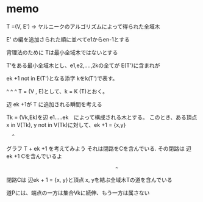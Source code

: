 # memo

T =(V, E') -> ヤルニークのアルゴリズムによって得られた全域木

E' の編を追加さられた順に並べてe1からen-1とする

背理法のために Tは最小全域木ではないとする

T’をある最小全域木とし、e1,e2,....,2kの全てが E(T')に含まれが

ek +1 not in E(T')となる添字 kをk(T')で表す。

^        ^               ^
T = (V , E)として、k = K (T)とおく。


辺 ek +1が T に追加される瞬間を考える

Tk = (Vk,Ek)を辺 e1.....ek　によって構成される木とする。
このとき、ある頂点 x in V(Tk), y not in V(Tk)に対して、ek +1 = {x,y}

	  ^
グラフ T + ek +1 を考えてみよう
それは閉路をCを含んでいる. その閉路は 辺 ek +1	Cを含んでいるよ

											~
閉路Cは 辺ek + 1 = {x, y}と頂点 x, yを結ぶ全域木Tの道を含んでいる

道Pには、端点の一方は集合Vkに続伸、もう一方は属さない